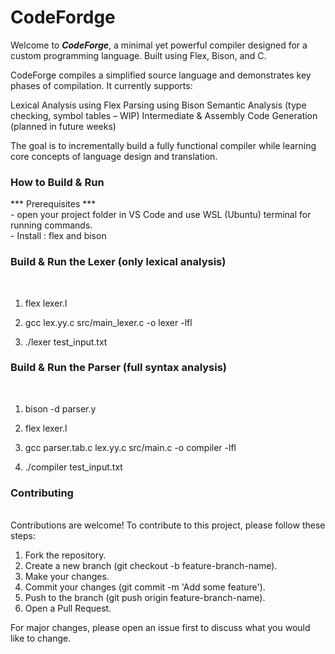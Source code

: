 # CodeFordge 

Welcome to ***CodeForge***, a minimal yet powerful compiler designed for a custom programming language. Built using Flex, Bison, and C.

CodeForge compiles a simplified source language and demonstrates key phases of compilation. It currently supports:

Lexical Analysis using Flex
Parsing using Bison
Semantic Analysis (type checking, symbol tables – WIP)
Intermediate & Assembly Code Generation (planned in future weeks)

The goal is to incrementally build a fully functional compiler while learning core concepts of language design and translation.


<h3> How to Build & Run </h3>
*** Prerequisites ***
<br>
- open your project folder in VS Code and use WSL (Ubuntu) terminal for running commands.
<br> 
- Install : flex and bison

<h3>Build & Run the Lexer (only lexical analysis) </h3>
<br> 

1. flex lexer.l

2. gcc lex.yy.c src/main_lexer.c -o lexer -lfl

3. ./lexer test_input.txt

<h3> Build & Run the Parser (full syntax analysis) </h3>
<br>

1. bison -d parser.y

2. flex lexer.l

3. gcc parser.tab.c lex.yy.c src/main.c -o compiler -lfl

4. ./compiler test_input.txt


<h3> Contributing </h3> 
<br>
Contributions are welcome! To contribute to this project, please follow these steps:

1. Fork the repository.
2. Create a new branch (git checkout -b feature-branch-name).
3. Make your changes.
4. Commit your changes (git commit -m 'Add some feature').
5. Push to the branch (git push origin feature-branch-name).
7. Open a Pull Request.

For major changes, please open an issue first to discuss what you would like to change.